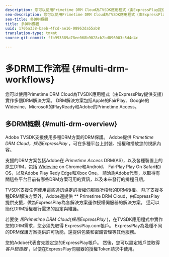 ```yaml
---
description: 您可以使用Primetime DRM Cloud為TVSDK應用程式（由ExpressPlay提供支援）實作多個DRM解決方案。 DRM解決方案包括Apple的FairPlay、Google的Widevine、Microsoft的PlayReady和Adobe的Primetime Access。
seo-description: 您可以使用Primetime DRM Cloud為TVSDK應用程式（由ExpressPlay提供支援）實作多個DRM解決方案。 DRM解決方案包括Apple的FairPlay、Google的Widevine、Microsoft的PlayReady和Adobe的Primetime Access。
seo-title: 多DRM概觀
title: 多DRM概觀
uuid: 1705a338-baeb-4fcd-ae16-08963da55ab8
translation-type: tm+mt
source-git-commit: ffb993889a78ee068b9028cb2bd896003c5d4d4c

---
```



# 多DRM工作流程 {#multi-drm-workflows}

您可以使用Primetime DRM Cloud為TVSDK應用程式（由ExpressPlay提供支援）實作多個DRM解決方案。 DRM解決方案包括Apple的FairPlay、Google的Widevine、Microsoft的PlayReady和Adobe的Primetime Access。

## 多DRM概觀 {#multi-drm-overview}

Adobe TVSDK支援使用多種DRM方案的DRM保護。 Adobe提供 *Primetime DRM Cloud，採用ExpressPlay* ，可在多種平台上封裝、授權和播放您的視訊內容。

支援的DRM方案包括Adobe在 *Primetime Access* DRM(AS)，以及各種裝置上的原生DRM，包括 [Widevine](https://www.widevine.com) on Chrome和Android、 [](https://developer.apple.com/streaming/fps/)[](https://www.microsoft.com/playready/) FairPlay Play On Safari和i OS，以及Adobe Play Redy Edge和Xbox One。 請洽詢Adobe代表，以取得有關這些平台目前有哪些DRM方案可用的資訊，以及未來發行的排程日期。

TVSDK支援任何使用這些通訊協定的授權伺服器所核發的DRM授權。 除了支援多種DRM解決方案外，Adobe還提供 ** Primetime DRM Cloud，由ExpressPlay提供支援，做為ExpressPlay為各解決方案運作授權伺服器的解決方案。 這可以簡化DRM授權發行需求的設定與維護。

若要使 *用Primetime DRM Cloud(採用ExpressPlay* )，在TVSDK應用程式中實作您的DRM需求，您必須先取得 [](https://www.expressplay.com) ExpressPlay.com帳戶。 ExpressPlay為幾種不同的DRM保護方案提供許可功能，還提供包裝和密鑰管理等其他服務。

您的Adobe代表會先設定您的ExpressPlay帳戶。 然後，您可以設定帳戶並取得 *客戶驗證器* ，以便在ExpressPlay伺服器的授權Token請求中使用。